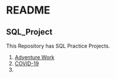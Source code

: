 # README 

## SQL_Project

This Repository has SQL Practice Projects.</br>

1) [Adventure Work](https://github.com/Bluelord/SQL_Project/blob/ffb05efc6e69b73d091e02edf5076ee55caff498/Adventure%20Project/README.md)
2) [COVID-19](https://github.com/Bluelord/SQL_Project/blob/ffb05efc6e69b73d091e02edf5076ee55caff498/COVID-19/README.md)
3) 
